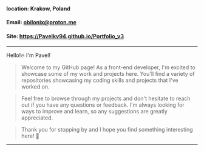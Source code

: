﻿#### location: Krakow, Poland
#### Email: obilonix@proton.me
#### Site: https://Pavelkv94.github.io/Portfolio_v3
---

Hello!:fire: I'm Pavel!

> Welcome to my GitHub page! As a front-end developer, I'm excited to showcase some of my work and projects here. You'll find a variety of repositories showcasing my coding skills and projects that I've worked on.

> Feel free to browse through my projects and don't hesitate to reach out if you have any questions or feedback. I'm always looking for ways to improve and learn, so any suggestions are greatly appreciated.

> Thank you for stopping by and I hope you find something interesting here! :rocket:

---
